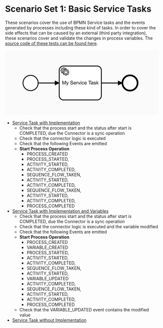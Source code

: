 # Scenario Set 1: Basic Service Tasks
These scenarios cover the use of BPMN Service tasks and the events generated by processes including these kind of tasks. In order to cover the side effects that can be caused by an external (third party integration), these scenarios cover and validate the changes in process variables. The [source code of these tests can be found here](https://github.com/Activiti/Activiti/tree/develop/activiti-spring-conformance-tests/activiti-spring-conformance-set1).


![](../.gitbook/assets/set-1-service-task.png)
- [Service Task with Implementation](https://github.com/salaboy/bpmn-scenarios/blob/master/processes/ServiceTask%20with%20Implementation.bpmn20.xml) 
  - Check that the process start and the status after start is COMPLETED, due the Connector is a sync operation
  - Check that the connector logic is executed
  - Check that the following Events are emitted
  - **Start Process Operation**
    - PROCESS_CREATED
    - PROCESS_STARTED,
    - ACTIVITY_STARTED,
    - ACTIVITY_COMPLETED,
    - SEQUENCE_FLOW_TAKEN,
    - ACTIVITY_STARTED,
    - ACTIVITY_COMPLETED,
    - SEQUENCE_FLOW_TAKEN,
    - ACTIVITY_STARTED,
    - ACTIVITY_COMPLETED,
    - PROCESS_COMPLETED
- [Service Task with Implementation and Variables](https://github.com/salaboy/bpmn-scenarios/blob/master/processes/ServiceTask%20with%20Implementation.bpmn20.xml) 
  - Check that the process start and the status after start is COMPLETED, due the Connector is a sync operation
  - Check that the connector logic is executed and the variable modified
  - Check that the following Events are emitted
  - **Start Process Operation**
    - PROCESS_CREATED
    - VARIABLE_CREATED
    - PROCESS_STARTED,
    - ACTIVITY_STARTED,
    - ACTIVITY_COMPLETED,
    - SEQUENCE_FLOW_TAKEN,
    - ACTIVITY_STARTED,
    - VARIABLE_UPDATED
    - ACTIVITY_COMPLETED,
    - SEQUENCE_FLOW_TAKEN,
    - ACTIVITY_STARTED,
    - ACTIVITY_COMPLETED,
    - PROCESS_COMPLETED
  - Check that the VARIABLE_UPDATED event contains the modified value
- [Service Task without Implementation](https://github.com/salaboy/bpmn-scenarios/blob/master/processes/ServiceTask%20without%20Implementation.bpmn20.xml)  
  